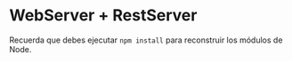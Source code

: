 # WebServer + RestServer

Recuerda que debes ejecutar ```npm install``` para reconstruir los módulos de Node.